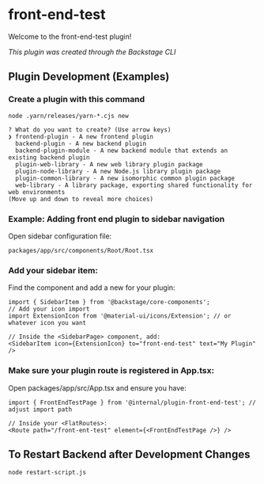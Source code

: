 # front-end-test

Welcome to the front-end-test plugin!

_This plugin was created through the Backstage CLI_


## Plugin Development (Examples)

### Create a plugin with this command
```
node .yarn/releases/yarn-*.cjs new
```
```
? What do you want to create? (Use arrow keys)
❯ frontend-plugin - A new frontend plugin 
  backend-plugin - A new backend plugin 
  backend-plugin-module - A new backend module that extends an existing backend plugin 
  plugin-web-library - A new web library plugin package 
  plugin-node-library - A new Node.js library plugin package 
  plugin-common-library - A new isomorphic common plugin package 
  web-library - A library package, exporting shared functionality for web environments 
(Move up and down to reveal more choices)
```

### Example: Adding front end plugin to sidebar navigation
Open sidebar configuration file:
```
packages/app/src/components/Root/Root.tsx
```

### Add your sidebar item:
Find the <SidebarPage> component and add a new <SidebarItem> for your plugin:
```
import { SidebarItem } from '@backstage/core-components';
// Add your icon import
import ExtensionIcon from '@material-ui/icons/Extension'; // or whatever icon you want

// Inside the <SidebarPage> component, add:
<SidebarItem icon={ExtensionIcon} to="front-end-test" text="My Plugin" />
```

### Make sure your plugin route is registered in App.tsx:
Open packages/app/src/App.tsx and ensure you have:
```
import { FrontEndTestPage } from '@internal/plugin-front-end-test'; // adjust import path

// Inside your <FlatRoutes>:
<Route path="/front-ent-test" element={<FrontEndTestPage />} />
```

## To Restart Backend after Development Changes
```
node restart-script.js
```